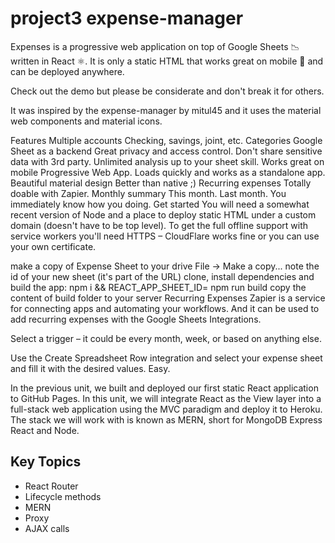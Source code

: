 # project3 expense-manager


Expenses is a progressive web application on top of Google Sheets 📉 written in React ⚛️. It is only a static HTML that works great on mobile 📱 and can be deployed anywhere.

Check out the demo but please be considerate and don't break it for others.

It was inspired by the expense-manager by mitul45 and it uses the material web components and material icons.

Features Multiple accounts Checking, savings, joint, etc. Categories Google Sheet as a backend Great privacy and access control. Don't share sensitive data with 3rd party. Unlimited analysis up to your sheet skill. Works great on mobile Progressive Web App. Loads quickly and works as a standalone app. Beautiful material design Better than native ;) Recurring expenses Totally doable with Zapier. Monthly summary This month. Last month. You immediately know how you doing. Get started You will need a somewhat recent version of Node and a place to deploy static HTML under a custom domain (doesn't have to be top level). To get the full offline support with service workers you'll need HTTPS – CloudFlare works fine or you can use your own certificate.


make a copy of Expense Sheet to your drive File -> Make a copy... note the id of your new sheet (it's part of the URL) clone, install dependencies and build the app: npm i && REACT_APP_SHEET_ID= npm run build copy the content of build folder to your server Recurring Expenses Zapier is a service for connecting apps and automating your workflows. And it can be used to add recurring expenses with the Google Sheets Integrations.

Select a trigger – it could be every month, week, or based on anything else.

Use the Create Spreadsheet Row integration and select your expense sheet and fill it with the desired values. Easy.

In the previous unit, we built and deployed our first static React application to GitHub Pages. In this unit, we will integrate React as the View layer into a full-stack web application using the MVC paradigm and deploy it to Heroku. The stack we will work with is known as MERN, short for MongoDB Express React and Node. 

## Key Topics
* React Router
* Lifecycle methods
* MERN 
* Proxy
* AJAX calls
